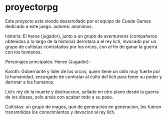 # proyectorpg
Este proyecto esta siendo desarrollado por el equipo de Cuede Games dedicado a este juego.
autores: anonimos.

historia: El heroe (jugador), junto a un grupo de aventureros (compañeros obtenidos a lo largo de la historia) derrotara a el rey lich, invocado por un grupo de cultistas contratados por los orcos, con el fin de ganar la guerra con los humanos.

Personajes principales:
Heroe (Jugador):

Karoth: Gobernante y lider de los orcos, quien tiene un odio muy fuerte por la humanidad, encargado de contratar al culto del lich para tener su poder y derrotar a los humanos.

Lich: rey de la muerte y destruccion, sellado en otro plano desde la guerra de los dioses, solo ansia con acabar todo a su paso.

Cultistas: un grupo de magos, que de generacion en generacion, les fueron transmitidos los conocimientos y devocion al rey lich.